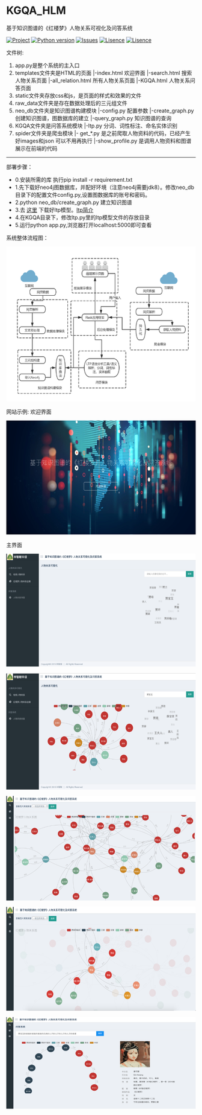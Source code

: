# KGQA_HLM

基于知识图谱的《红楼梦》人物关系可视化及问答系统

[![Project](https://img.shields.io/badge/project-KGQA_HLM-orange.svg)](https://github.com/chizhu/KGQA_HLM)
[![Python version](https://img.shields.io/badge/language-python3.6-blue.svg)](https://www.python.org/downloads/release/python-360/)
[![Issues](https://img.shields.io/github/issues/chizhu/KGQA_HLM.svg)](https://github.com/chizhu/KGQA_HLM/issues)
[![Lisence](https://img.shields.io/badge/lisence-MIT-pink.svg)](https://github.com/chizhu/KGQA_HLM)
[![Lisence](https://img.shields.io/badge/lisence-Anti996-blue.svg)](https://github.com/996icu/996.ICU/blob/master/LICENSE)

文件树:

1) app.py是整个系统的主入口
2) templates文件夹是HTML的页面
     |-index.html 欢迎界面
     |-search.html 搜索人物关系页面
     |-all_relation.html 所有人物关系页面
     |-KGQA.html 人物关系问答页面
3) static文件夹存放css和js，是页面的样式和效果的文件
4) raw_data文件夹是存在数据处理后的三元组文件
5) neo_db文件夹是知识图谱构建模块
     |-config.py 配置参数
     |-create_graph.py 创建知识图谱，图数据库的建立
     |-query_graph.py 知识图谱的查询
6) KGQA文件夹是问答系统模块
     |-ltp.py 分词、词性标注、命名实体识别
7) spider文件夹是爬虫模块
     |- get_*.py 是之前爬取人物资料的代码，已经产生好images和json 可以不用再执行
     |-show_profile.py 是调用人物资料和图谱展示在前端的代码

--------

部署步骤：

* 0.安装所需的库 执行pip install -r requirement.txt
* 1.先下载好neo4j图数据库，并配好环境（注意neo4j需要jdk8）。修改neo_db目录下的配置文件config.py,设置图数据库的账号和密码。
* 2.python neo_db/create_graph.py 建立知识图谱
* 3.去 [这里](http://pyltp.readthedocs.io/zh_CN/latest/api.html#id2) 下载好ltp模型。[ltp简介](http://ltp.ai/)
* 4.在KGQA目录下，修改ltp.py里的ltp模型文件的存放目录
* 5.运行python app.py,浏览器打开localhost:5000即可查看

系统整体流程图：

![流程](res/图片%201.png)

网站示例:
欢迎界面

![欢迎界面](res/1.png)

主界面

![界面](res/2.png)

![界面](res/3.png)

![界面](res/4.png)

![界面](res/5.png)

![界面](res/6.png)
